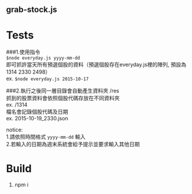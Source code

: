## grab-stock.js

# Tests
###1.使用指令   
  `$node everyday.js yyyy-mm-dd`   
  即可抓許當天所有預選個股的資料（預選個股存在everyday.js裡的陣列, 預設為1314 2330 2498）   
  ex.	`$node everyday.js 2015-10-17`    

###2.執行之後同一層目錄會自動產生資料夾 /res   
  抓到的股票資料會依照個股代碼存放在不同資料夾   
  ex.	/1314   
  檔名會記錄個股代碼及日期   
  ex.	2015-10-19_2330.json   
  
notice:   
1.請依照時間格式 `yyyy-mm-dd` 輸入   
2.若輸入的日期為週末系統會給予提示並要求輸入其他日期   

# Build
1. npm i

